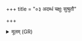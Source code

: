 +++
title = "०३ अदब्धं चक्षुः सुश्रुतौ"

+++
<details><summary>मूलम् (GR)</summary>

अदब्धं चक्षुः सुश्रुतौ कर्णाव् अक्षितौ मे प्राणापानौ ।  
हृदया जरसं मा मा हासीर् मध्य मा रिषम् ॥
</details>